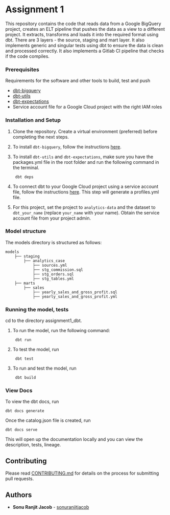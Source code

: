 # Assignment 1 

This repository contains the code that reads data from a Google BigQuery project, creates an ELT pipeline that pushes the data as a view to a different project. It extracts, transforms and loads it into the required format using dbt. There are 3 layers - the source, staging and mart layer. It also implements generic and singular tests using dbt to ensure the data is clean and processed correctly. It also implements a Gitlab CI pipeline that checks if the code compiles. 

### Prerequisites

Requirements for the software and other tools to build, test and push 
- [dbt-bigquery](https://docs.getdbt.com/docs/core/pip-install)
- [dbt-utils](https://hub.getdbt.com/dbt-labs/dbt_utils/latest)
- [dbt-expectations](https://hub.getdbt.com/calogica/dbt_expectations/latest)
- Service account file for a Google Cloud project with the right IAM roles 

### Installation and Setup

1. Clone the repository. Create a virtual environment (preferred) before completing the next steps.

2. To install `dbt-bigquery`, follow the instructions [here](https://docs.getdbt.com/docs/core/pip-install).
3. To install `dbt-utils` and `dbt-expectations`, make sure you have the packages.yml file in the root folder and run the following command in the terminal.

        dbt deps

4. To connect dbt to your Google Cloud project using a service account file, follow the instructions [here](https://docs.getdbt.com/docs/core/connect-data-platform/bigquery-setup). This step will generate a profiles.yml file. 
5. For this project, set the project to `analytics-data` and the dataset to `dbt_your_name` (replace `your_name` with your name). Obtain the service account file from your project admin.


### Model structure

The models directory is structured as follows:

    
    models
        ├── staging                         
            ├── analytics_case       
                ├── sources.yml        
                ├── stg_commission.sql    
                ├── stg_orders.sql
                ├── stg_tables.yml
        ├── marts                            
            ├── sales       
                ├── yearly_sales_and_gross_profit.sql      
                ├── yearly_sales_and_gross_profit.yml    
                

### Running the model, tests
cd to the directory assignment1_dbt. 

1. To run the model, run the following command:

        dbt run

2. To test the model, run

        dbt test

3. To run and test the model, run

        dbt build

### View Docs

To view the dbt docs, run 

    dbt docs generate

Once the catalog.json file is created, run

    dbt docs serve

This will open up the documentation locally and you can view the description, tests, lineage.

<!-- ### Deployment

Add additional notes to deploy this on a live system -->

## Contributing

Please read [CONTRIBUTING.md](CONTRIBUTING.md) for details on the process for submitting pull requests.

## Authors

  - **Sonu Ranjit Jacob** - [sonuranjitjacob](https://gitlab.com/sonuranjitjacob)

